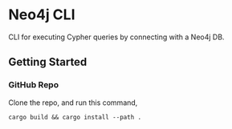 # Neo4j CLI

CLI for executing Cypher queries by connecting with a Neo4j DB.

## Getting Started

### GitHub Repo

Clone the repo, and run this command,

```
cargo build && cargo install --path .
```

